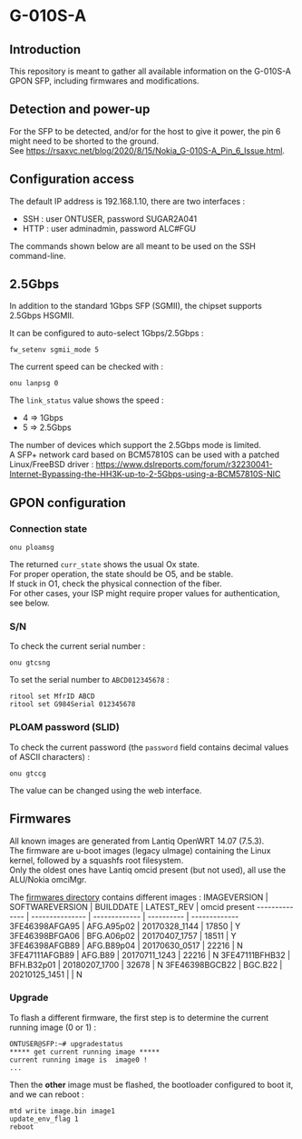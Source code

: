 # G-010S-A

## Introduction
This repository is meant to gather all available information on the G-010S-A GPON SFP, including firmwares and modifications.

## Detection and power-up
For the SFP to be detected, and/or for the host to give it power, the pin 6 might need to be shorted to the ground.  
See https://rsaxvc.net/blog/2020/8/15/Nokia_G-010S-A_Pin_6_Issue.html.

## Configuration access
The default IP address is 192.168.1.10, there are two interfaces :
 - SSH : user ONTUSER, password SUGAR2A041
 - HTTP : user adminadmin, password ALC#FGU

The commands shown below are all meant to be used on the SSH command-line.

## 2.5Gbps
In addition to the standard 1Gbps SFP (SGMII), the chipset supports 2.5Gbps HSGMII.

It can be configured to auto-select 1Gbps/2.5Gbps :
```
fw_setenv sgmii_mode 5
```
The current speed can be checked with :
```
onu lanpsg 0
```
The `link_status` value shows the speed :
 - 4 => 1Gbps
 - 5 => 2.5Gbps

The number of devices which support the 2.5Gbps mode is limited.  
A SFP+ network card based on BCM57810S can be used with a patched Linux/FreeBSD driver : https://www.dslreports.com/forum/r32230041-Internet-Bypassing-the-HH3K-up-to-2-5Gbps-using-a-BCM57810S-NIC

## GPON configuration
### Connection state
```
onu ploamsg
```
The returned `curr_state` shows the usual Ox state.  
For proper operation, the state should be O5, and be stable.  
If stuck in O1, check the physical connection of the fiber.  
For other cases, your ISP might require proper values for authentication, see below.

### S/N
To check the current serial number :
```
onu gtcsng
```
To set the serial number to `ABCD012345678` :
```
ritool set MfrID ABCD
ritool set G984Serial 012345678
```

### PLOAM password (SLID)
To check the current password (the `password` field contains decimal values of ASCII characters) :
```
onu gtccg
```
The value can be changed using the web interface.

## Firmwares
All known images are generated from Lantiq OpenWRT 14.07 (7.5.3).  
The firmware are u-boot images (legacy uImage) containing the Linux kernel, followed by a squashfs root filesystem.  
Only the oldest ones have Lantiq omcid present (but not used), all use the ALU/Nokia omciMgr.

The  [firmwares directory](firmwares) contains different images :
IMAGEVERSION   | SOFTWAREVERSION | BUILDDATE     | LATEST_REV | omcid present
-------------- | --------------- | ------------- | ---------- | -------------
3FE46398AFGA95 | AFG.A95p02      | 20170328_1144 | 17850      | Y
3FE46398BFGA06 | BFG.A06p02      | 20170407_1757 | 18511      | Y
3FE46398AFGB89 | AFG.B89p04      | 20170630_0517 | 22216      | N
3FE47111AFGB89 | AFG.B89         | 20170711_1243 | 22216      | N
3FE47111BFHB32 | BFH.B32p01      | 20180207_1700 | 32678      | N
3FE46398BGCB22 | BGC.B22         | 20210125_1451 |            | N

### Upgrade
To flash a different firmware, the first step is to determine the current running image (0 or 1) :
```
ONTUSER@SFP:~# upgradestatus
***** get current running image *****
current running image is  image0 !
...
```
Then the **other** image must be flashed, the bootloader configured to boot it, and we can reboot :
```
mtd write image.bin image1
update_env_flag 1
reboot
```
